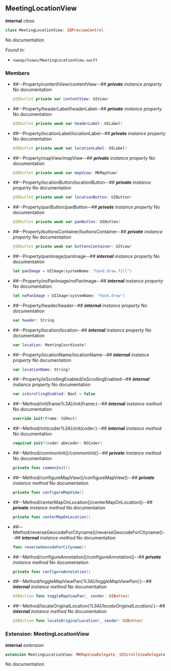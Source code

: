 ## MeetingLocationView

**internal** *class*

```swift
class MeetingLocationView: IBPreviewControl
```

No documentation



*Found in:*

* `swaap/Views/MeetingLocationView.swift`


### Members



* ##--Property/contentView/contentView--##
	***private*** *instance property*
	No documentation
	```swift
	@IBOutlet private var contentView: UIView!
	```

* ##--Property/headerLabel/headerLabel--##
	***private*** *instance property*
	No documentation
	```swift
	@IBOutlet private weak var headerLabel: UILabel!
	```

* ##--Property/locationLabel/locationLabel--##
	***private*** *instance property*
	No documentation
	```swift
	@IBOutlet private weak var locationLabel: UILabel!
	```

* ##--Property/mapView/mapView--##
	***private*** *instance property*
	No documentation
	```swift
	@IBOutlet private weak var mapView: MKMapView!
	```

* ##--Property/locationButton/locationButton--##
	***private*** *instance property*
	No documentation
	```swift
	@IBOutlet private weak var locationButton: UIButton!
	```

* ##--Property/panButton/panButton--##
	***private*** *instance property*
	No documentation
	```swift
	@IBOutlet private weak var panButton: UIButton!
	```

* ##--Property/buttonsContainer/buttonsContainer--##
	***private*** *instance property*
	No documentation
	```swift
	@IBOutlet private weak var buttonsContainer: UIView!
	```

* ##--Property/panImage/panImage--##
	***internal*** *instance property*
	No documentation
	```swift
	let panImage = UIImage(systemName: "hand.draw.fill")
	```

* ##--Property/noPanImage/noPanImage--##
	***internal*** *instance property*
	No documentation
	```swift
	let noPanImage = UIImage(systemName: "hand.draw")
	```

* ##--Property/header/header--##
	***internal*** *instance property*
	No documentation
	```swift
	var header: String
	```

* ##--Property/location/location--##
	***internal*** *instance property*
	No documentation
	```swift
	var location: MeetingCoordinate?
	```

* ##--Property/locationName/locationName--##
	***internal*** *instance property*
	No documentation
	```swift
	var locationName: String?
	```

* ##--Property/isScrollingEnabled/isScrollingEnabled--##
	***internal*** *instance property*
	No documentation
	```swift
	var isScrollingEnabled: Bool = false
	```

* ##--Method/init(frame%3A)/init(frame:)--##
	***internal*** *instance method*
	No documentation
	```swift
	override init(frame: CGRect)
	```

* ##--Method/init(coder%3A)/init(coder:)--##
	***internal*** *instance method*
	No documentation
	```swift
	required init?(coder aDecoder: NSCoder)
	```

* ##--Method/commonInit()/commonInit()--##
	***private*** *instance method*
	No documentation
	```swift
	private func commonInit()
	```

* ##--Method/configureMapView()/configureMapView()--##
	***private*** *instance method*
	No documentation
	```swift
	private func configureMapView()
	```

* ##--Method/centerMapOnLocation()/centerMapOnLocation()--##
	***private*** *instance method*
	No documentation
	```swift
	private func centerMapOnLocation()
	```

* ##--Method/reverseGeocodeForCityname()/reverseGeocodeForCityname()--##
	***internal*** *instance method*
	No documentation
	```swift
	func reverseGeocodeForCityname()
	```

* ##--Method/configureAnnotation()/configureAnnotation()--##
	***private*** *instance method*
	No documentation
	```swift
	private func configureAnnotation()
	```

* ##--Method/toggleMapViewPan(_%3A)/toggleMapViewPan(_:)--##
	***internal*** *instance method*
	No documentation
	```swift
	@IBAction func toggleMapViewPan(_ sender: UIButton)
	```

* ##--Method/locateOriginalLocation(_%3A)/locateOriginalLocation(_:)--##
	***internal*** *instance method*
	No documentation
	```swift
	@IBAction func locateOriginalLocation(_ sender: UIButton)
	```

### Extension: MeetingLocationView

**internal** *extension*

```swift
extension MeetingLocationView: MKMapViewDelegate, UIScrollViewDelegate
```

No documentation





